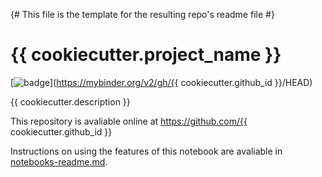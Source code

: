 {# This file is the template for the resulting repo's readme file #}
# {{ cookiecutter.project_name }}

[![badge](https://mybinder.org/badge.svg)](https://mybinder.org/v2/gh/{{ cookiecutter.github_id }}/HEAD)

{{ cookiecutter.description }}

This repository is avaliable online at https://github.com/{{ cookiecutter.github_id }}

Instructions on using the features of this notebook are avaliable in [notebooks-readme.md](notebooks-readme.md).

